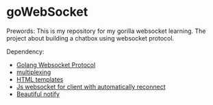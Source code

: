 # goWebSocket

Prewords: This is my repository for my gorilla websocket learning. The project about building a chatbox using websocket protocol.

Dependency:
- [Golang Websocket Protocol](https://github.com/gorilla/websocket)
- [multiplexing](https://github.com/bmizerany/pat)
- [HTML templates](https://github.com/CloudyKit/jet/v6)
- [Js websocket for client with automatically reconnect](https://github.com/joewalnes/reconnecting-websocket)
- [Beautiful notify](https://github.com/jaredreich/notie)





